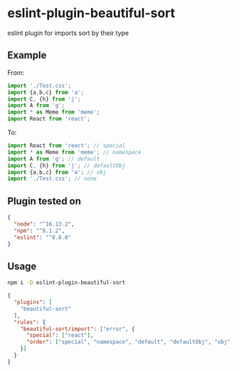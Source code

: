 # eslint-plugin-beautiful-sort

eslint plugin for imports sort by their type

## Example

From:
```js
import './Test.css';
import {a,b,c} from 'a';
import C, {h} from 'j';
import A from 'g';
import * as Meme from 'meme';
import React from 'react';
```
To:
```js
import React from 'react'; // special
import * as Meme from 'meme'; // namespace
import A from 'g'; // default
import C, {h} from 'j'; // defaultObj
import {a,b,c} from 'a'; // obj
import './Test.css'; // none
```

## Plugin tested on 
```json
{
  "node": "^16.13.2",
  "npm": "^8.1.2",
  "eslint": "^8.8.0"
}
```

## Usage

```bash 
npm i -D eslint-plugin-beautiful-sort
```

```json
{
  "plugins": [
    "beautiful-sort"
  ],
  "rules": {
    "beautiful-sort/import": ["error", {
      "special": ["react"],
      "order": ["special", "namespace", "default", "defaultObj", "obj", "none"]
    }]
  }
}
```
